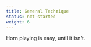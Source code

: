 ```yaml
---
title: General Technique
status: not-started
weight: 6
---
```


Horn playing is easy, until it isn't.
